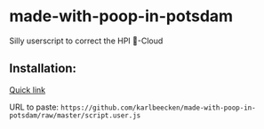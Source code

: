 # made-with-poop-in-potsdam
Silly userscript to correct the HPI 💩-Cloud

## Installation:
[Quick link](https://github.com/karlbeecken/made-with-poop-in-potsdam/raw/master/script.user.js)

URL to paste: `https://github.com/karlbeecken/made-with-poop-in-potsdam/raw/master/script.user.js`
